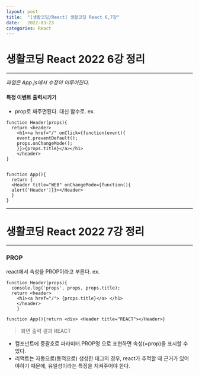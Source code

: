 ```yaml
---
layout: post
title:  "[생활코딩/React] 생활코딩 React 6,7강"
date:   2022-03-23
categories: React
---
```


# 생활코딩 React 2022 6강 정리

---

*파일은 App.js에서 수정이 이루어진다.*


#### 특정 이벤트 출력시키기

- prop로 짜주면된다. 대신 함수로.
ex. 
```react
function Header(props){
  return <header>
    <h1><a href="/" onClick={function(event){
    event.preventDefault();
    props.onChangeMode();
    }}>{props.title}</a></h1>
    </header>
}


function App(){
  return {
  <Header title="WEB" onChangeMode={function(){
  alert('Header')}}></Header>
  }
}
```


---

# 생활코딩 React 2022 7강 정리

---

### PROP
react에서 속성을 PROP이라고 부른다. 
ex. 
```react
function Header(props){ 
  console.log('props', props, props.title); 
  return <header> 
    <h1><a href="/"> {props.title}</a> </h1> 
    </header>
    }
```

```react
function App(){return <div> <Header title="REACT"></Header>}
```

> 화면 출력 결과
REACT

- 컴포넌트에 중괄호로 파라미터.PROP명 으로 표현하면 속성(=prop)을 표시할 수 있다. 
- 리액트는 자동으로(동적으로) 생성한 태그의 경우, react가 추적할 때 근거가 있어야하기 때문에, 유일성이라는 특징을 지켜주어야 한다. 
